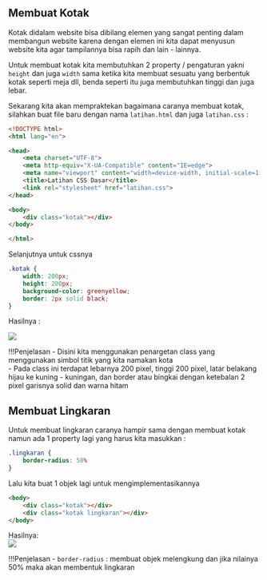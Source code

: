 ## Membuat Kotak  
  
Kotak didalam website bisa dibilang elemen yang sangat penting dalam membangun website karena dengan elemen ini kita dapat menyusun website kita agar tampilannya bisa rapih dan lain - lainnya.  
  
Untuk membuat kotak kita membutuhkan 2 property / pengaturan yakni `height` dan juga `width` sama ketika kita membuat sesuatu yang berbentuk kotak seperti meja dll, benda seperti itu juga membutuhkan tinggi dan juga lebar.  
  
Sekarang kita akan mempraktekan bagaimana caranya membuat kotak, silahkan buat file baru dengan nama `latihan.html` dan juga `latihan.css` :  
  
```html title="latihan.html"  
<!DOCTYPE html>
<html lang="en">

<head>
    <meta charset="UTF-8">
    <meta http-equiv="X-UA-Compatible" content="IE=edge">
    <meta name="viewport" content="width=device-width, initial-scale=1.0">
    <title>Latihan CSS Dasar</title>
    <link rel="stylesheet" href="latihan.css">
</head>

<body>
    <div class="kotak"></div>
</body>

</html>
```  
  
Selanjutnya untuk cssnya  
  
```css title="latihan.css"  
.kotak {
    width: 200px;
    height: 200px;
    background-color: greenyellow;
    border: 2px solid black;
}
```  
  
Hasilnya :  
  
![](https://i.ibb.co/Ctnw3pQ/pkr18.png)  
  
!!!Penjelasan
    - Disini kita menggunakan penargetan class yang menggunakan simbol titik yang kita namakan kota  
    - Pada class ini terdapat lebarnya 200 pixel, tinggi 200 pixel, latar belakang hijau ke kuning - kuningan, dan border atau bingkai dengan ketebalan 2 pixel garisnya solid dan warna hitam  
  
## Membuat Lingkaran  
  
Untuk membuat lingkaran caranya hampir sama dengan membuat kotak namun ada 1 property lagi yang harus kita masukkan  :  
  
```css title="latihan.css"  
.lingkaran {
    border-radius: 50%
}
```  
  
Lalu kita buat 1 objek lagi untuk mengimplementasikannya  
  
```html title="latihan.html" hl_lines="3"
<body>
    <div class="kotak"></div>
    <div class="kotak lingkaran"></div>
</body>
```  
  
Hasilnya:  
![](https://i.ibb.co/JQ1Lcnf/pkr21.png)
  
!!!Penjelasan
    - `border-radius` : membuat objek melengkung dan jika nilainya 50% maka akan membentuk lingkaran    